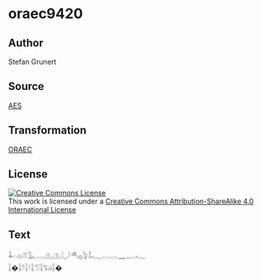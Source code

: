# oraec9420

## Author

Stefan Grunert

## Source

[AES](https://github.com/simondschweitzer/aes)

## Transformation

[ORAEC](https://oraec.github.io/)

## License

<a rel="license" href="http://creativecommons.org/licenses/by-sa/4.0/"><img alt="Creative Commons License" style="border-width:0" src="https://i.creativecommons.org/l/by-sa/4.0/88x31.png" /></a><br />This work is licensed under a <a rel="license" href="http://creativecommons.org/licenses/by-sa/4.0/">Creative Commons Attribution-ShareAlike 4.0 International License</a>

## Text

𓇓𓏏𓁶𓌨𓅓𓂋𓊚𓊚𓇋𓌳𓄪𓐍𓅱𓄤𓆑𓂋𓂋𓈖𓉻𓆑<br>
𓆼�𓆼𓏊𓆼𓍱𓆼𓅿𓆼𓃒𓆼�<br>
